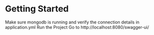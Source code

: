 # Getting Started

Make sure mongodb is running and verify the connection details in application.yml
Run the Project
Go to http://localhost:8080/swagger-ui/

